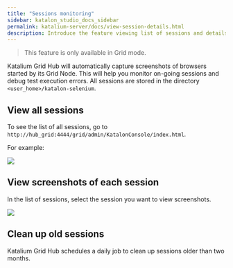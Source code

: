 ```yaml
---
title: "Sessions monitoring" 
sidebar: katalon_studio_docs_sidebar
permalink: katalium-server/docs/view-session-details.html 
description: Introduce the feature viewing list of sessions and details in Katalium.
---
```


> This feature is only available in Grid mode.

Katalium Grid Hub will automatically capture screenshots of browsers started by its Grid Node. This will help you monitor on-going sessions and debug test execution errors. All sessions are stored in the directory `<user_home>/katalon-selenium`.

## View all sessions

To see the list of all sessions, go to `http://hub_grid:4444/grid/admin/KatalonConsole/index.html`.

For example:

![](../../images/katalium-server/docs/view-session-details/1-view-session.png)

## View screenshots of each session

In the list of sessions, select the session you want to view screenshots.

![](../../images/katalium-server/docs/view-session-details/2-session-details.png)

## Clean up old sessions

Katalium Grid Hub schedules a daily job to clean up sessions older than two months.
